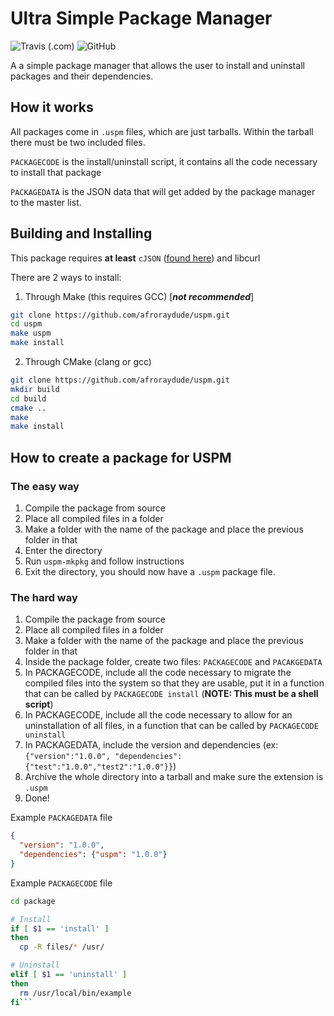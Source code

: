 Ultra Simple Package Manager
============================

![Travis (.com)](https://img.shields.io/travis/com/afroraydude/uspm?logo=travis&style=flat-square)
![GitHub](https://img.shields.io/github/license/afroraydude/uspm?style=flat-square)

A a simple package manager that allows the user to install and uninstall packages and their dependencies.

## How it works

All packages come in `.uspm` files, which are just tarballs. Within the tarball there must be two included files. 

`PACKAGECODE` is the install/uninstall script, it contains all the code necessary to install that package

`PACKAGEDATA` is the JSON data that will get added by the package manager to the master list.

## Building and Installing
This package requires **at least** `cJSON` ([found here](https://github.com/DaveGamble/cJSON)) and libcurl

There are 2 ways to install:

1) Through Make (this requires GCC) [***not recommended***]
```bash
git clone https://github.com/afroraydude/uspm.git
cd uspm
make uspm
make install
```

2) Through CMake (clang or gcc)
```bash
git clone https://github.com/afroraydude/uspm.git
mkdir build
cd build
cmake ..
make
make install
```

## How to create a package for USPM

### The easy way
1) Compile the package from source
2) Place all compiled files in a folder
3) Make a folder with the name of the package and place the previous folder in that
4) Enter the directory
5) Run `uspm-mkpkg` and follow instructions
6) Exit the directory, you should now have a `.uspm` package file.

### The hard way
1) Compile the package from source
2) Place all compiled files in a folder
3) Make a folder with the name of the package and place the previous folder in that
4) Inside the package folder, create two files: `PACKAGECODE` and `PACAKGEDATA`
5) In PACKAGECODE, include all the code necessary to migrate the compiled files into the system so that they are usable, put it in a function that can be called by `PACKAGECODE install` (**NOTE: This must be a shell script**)
6) In PACKAGECODE, include all the code necessary to allow for an uninstallation of all files, in a function that can be called by `PACKAGECODE uninstall`
7) In PACKAGEDATA, include the version and dependencies (ex: `{"version":"1.0.0", "dependencies":{"test":"1.0.0","test2":"1.0.0"}}`)
8) Archive the whole directory into a tarball and make sure the extension is `.uspm`
9) Done!

Example `PACKAGEDATA` file
```json
{
  "version": "1.0.0",
  "dependencies": {"uspm": "1.0.0"}
}
```

Example `PACKAGECODE` file
```sh
cd package

# Install 
if [ $1 == 'install' ]
then
  cp -R files/* /usr/

# Uninstall
elif [ $1 == 'uninstall' ]
then
  rm /usr/local/bin/example
fi```
